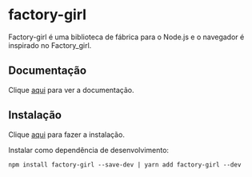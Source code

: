 # factory-girl

Factory-girl é uma biblioteca de fábrica para o Node.js e o navegador é inspirado no Factory_girl.

## Documentação

Clique [aqui](https://github.com/aexmachina/factory-girl) para ver a documentação.

## Instalação

Clique [aqui](https://www.npmjs.com/package/factory-girl) para fazer a instalação.

Instalar como dependência de desenvolvimento:

```
npm install factory-girl --save-dev | yarn add factory-girl --dev
```
